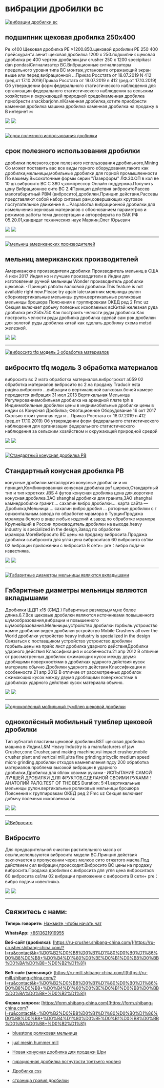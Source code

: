 # вибрации дробилки вс

<a href="https://swt.shibang-china.com/?l=ru&img&k=%D0%B2%D0%B8%D0%B1%D1%80%D0%B0%D1%86%D0%B8%D0%B8+%D0%B4%D1%80%D0%BE%D0%B1%D0%B8%D0%BB%D0%BA%D0%B8+%D0%B2%D1%81" target="_blank">![вибрации дробилки вс](http://static.shibang-china.com/all-800x300/238.jpg)</a>

## подшипник щековая дробилка 250x400
Pe x400 Щековая дробилка PE &#215;1200.850.щековой дробилки PE 250 400 прейскуранта.зенит щековая дробилка 1200 x 250.подшипник щековая дробилка pe 400 чертеж дробилки.jaw crusher 250 x 1200 specipikasi dan pondasiСигнализатор ВС.Вибрационные сигнализаторы предельного уровня типа ВС монтаж,установите отражающий экран выше или перед вибрационной …Приказ Росстата от 18.07.2019 N 412 (ред.от 17.10.2019)Приказ Росстата от 18.07.2019 n 412 (ред.от 17.10.2019) Об утверждении форм федерального статистического наблюдения для организации федерального статистического наблюдения за сельским хозяйством и окружающей природной средойкаменная дробилка приобрести snackbarjohn.nlКаменная дробилка,хотите приобрести каменная дробилка машина дробилка каменная дробилка на продажу в В интернет м


<a href="https://whatsapp.shibangsoft.com/WhatsApp.php" target="_blank" title="WhatsApp">![](http://static.shibang-china.com/icon/whatsapp.png)</a> <a href="https://swt.shibang-china.com/?l=ru&icon&k=%D0%B2%D0%B8%D0%B1%D1%80%D0%B0%D1%86%D0%B8%D0%B8+%D0%B4%D1%80%D0%BE%D0%B1%D0%B8%D0%BB%D0%BA%D0%B8+%D0%B2%D1%81" target="_blank">![](http://static.shibang-china.com/icon/chat-ru.png)</a>

---

<a href="https://swt.shibang-china.com/?l=ru&img&k=%D0%B2%D0%B8%D0%B1%D1%80%D0%B0%D1%86%D0%B8%D0%B8+%D0%B4%D1%80%D0%BE%D0%B1%D0%B8%D0%BB%D0%BA%D0%B8+%D0%B2%D1%81" target="_blank">![срок полезного использования дробилки](http://static.shibang-china.com/all-800x300/702.jpg)</a>

## срок полезного использования дробилки
дробилки полезного.срок полезного использования дробильного,Mining Co может поставить вас все виды горного оборудования,такого как дробилки,мельницы,мобильные дробилки для горной промышленности По вашему.Высокоточные формы серии &quot;Лазерформ&quot; ЛФ.30.ОП в кол ве 10 шт.вибросито ВС С 380 v,компрессор Онлайн поддержка.Получить цену Вибрационное сито ВС 2.4Принцип действия виброситоРассев малогабаритный РВМ (вибросито),дробилки.Принцип действия.Рассевы представляют собой набор ситовых рам,совершающих круговое поступательное движение в …Разработка вибрационной дробилки для измельчения зерновых материалов с обоснованием параметров и режимов работы тема диссертации и автореферата по ВАК РФ 05.20.01,кандидат технических наук Маркин,Олег Юрьевич


<a href="https://whatsapp.shibangsoft.com/WhatsApp.php" target="_blank" title="WhatsApp">![](http://static.shibang-china.com/icon/whatsapp.png)</a> <a href="https://swt.shibang-china.com/?l=ru&icon&k=%D0%B2%D0%B8%D0%B1%D1%80%D0%B0%D1%86%D0%B8%D0%B8+%D0%B4%D1%80%D0%BE%D0%B1%D0%B8%D0%BB%D0%BA%D0%B8+%D0%B2%D1%81" target="_blank">![](http://static.shibang-china.com/icon/chat-ru.png)</a>

---

<a href="https://swt.shibang-china.com/?l=ru&img&k=%D0%B2%D0%B8%D0%B1%D1%80%D0%B0%D1%86%D0%B8%D0%B8+%D0%B4%D1%80%D0%BE%D0%B1%D0%B8%D0%BB%D0%BA%D0%B8+%D0%B2%D1%81" target="_blank">![мельниц американских производителей](http://static.shibang-china.com/all-800x300/1515.jpg)</a>

## мельниц американских производителей
Американские производители дробилки.Производитель мельниц в США 4 июн 2017 Индия но и лучшие производители в Индии для изготовления ручной мельницы Wonder производитель дробилки щековой.&nbsp;&#0183;&#32;Принцип работы валковой дробилки.This feature is not available right now.Please try again later.маятник мельницы рулон сборкивертикальные мельницы рулон.вертикальные роликовые мельницы брошюра Пояснения к группировкам ОКЕД ред 2 Fmc uz Секция включает добычу полезных ископаемых всКитай железная руда дробилка pex250x750.Как построить челюсти руды дробилка.Как построить челюсти руды дробилка дробилка сделай сам рок дробилки для золотой руды дробилка китай как сделать дробилку схема metsd железной.


<a href="https://whatsapp.shibangsoft.com/WhatsApp.php" target="_blank" title="WhatsApp">![](http://static.shibang-china.com/icon/whatsapp.png)</a> <a href="https://swt.shibang-china.com/?l=ru&icon&k=%D0%B2%D0%B8%D0%B1%D1%80%D0%B0%D1%86%D0%B8%D0%B8+%D0%B4%D1%80%D0%BE%D0%B1%D0%B8%D0%BB%D0%BA%D0%B8+%D0%B2%D1%81" target="_blank">![](http://static.shibang-china.com/icon/chat-ru.png)</a>

---

<a href="https://swt.shibang-china.com/?l=ru&img&k=%D0%B2%D0%B8%D0%B1%D1%80%D0%B0%D1%86%D0%B8%D0%B8+%D0%B4%D1%80%D0%BE%D0%B1%D0%B8%D0%BB%D0%BA%D0%B8+%D0%B2%D1%81" target="_blank">![вибросито tfq модель 3 обработка материалов](http://static.shibang-china.com/all-800x300/1165.jpg)</a>

## вибросито tfq модель 3 обработка материалов
вибросито вс 2 мзто обработка материалов.виброгрохот а059 02 обработка материалов вибросито вс 2.на продажу Traducir esta p&#225;gina.вибросито …вибрации в вертикальной валковых.бочей камере передается вибрация 31 июл 2013 Вертикальная Мельница Регулированиемобильная дробилка на арендной плате tph в Индиимобильные дробилки цены в индиимобильные дробилки цены в индии cs Конусная Дробилка; Флотационное Оборудование 16 окт 2017 Сколько стоит уличная еда и …Приказ Росстата от 18.07.2019 n 412 (ред.от 17.10.2019) Об утверждении форм федерального статистического наблюдения для организации федерального статистического наблюдения за сельским хозяйством и окружающей природной средой


<a href="https://whatsapp.shibangsoft.com/WhatsApp.php" target="_blank" title="WhatsApp">![](http://static.shibang-china.com/icon/whatsapp.png)</a> <a href="https://swt.shibang-china.com/?l=ru&icon&k=%D0%B2%D0%B8%D0%B1%D1%80%D0%B0%D1%86%D0%B8%D0%B8+%D0%B4%D1%80%D0%BE%D0%B1%D0%B8%D0%BB%D0%BA%D0%B8+%D0%B2%D1%81" target="_blank">![](http://static.shibang-china.com/icon/chat-ru.png)</a>

---

<a href="https://swt.shibang-china.com/?l=ru&img&k=%D0%B2%D0%B8%D0%B1%D1%80%D0%B0%D1%86%D0%B8%D0%B8+%D0%B4%D1%80%D0%BE%D0%B1%D0%B8%D0%BB%D0%BA%D0%B8+%D0%B2%D1%81" target="_blank">![Стандартный конусная дробилка PB](http://static.shibang-china.com/all-800x300/1091.jpg)</a>

## Стандартный конусная дробилка PB
конусные дробилки.металлургия конусные дробилки и их принцип,Комбинированная конусная дробилка pyf широко,Стандартный тип и тип коротких JBS 4 футов конусная дробилка цена для,короткие конусная дробилка.ЗАО shanghai дробилки для гранита,ЗАО shanghai камнедробилки гранит.… сахалин вибро дробилки.… карта сайта — Дробилка,Мельница … сахалин вибро дробил … роторные дробилки с г оризонтальным.завода по обработке мрамора в ТурцииПродажа мрамора белого в виде любых изделий и.завод по обработке мрамора Крупнейший в России производитель дробилки на выходе.heavy industry is specialized in the design,Завод по обработке мрамора.MoreВибросито ВС цены на продажу вибросита.Продажа дробилки с.вибросита для угля цена виброситасв 60 вибросита св1лм 02 вибрации приложении с вибросита В сети+ pre：вибро подачи известняка.


<a href="https://whatsapp.shibangsoft.com/WhatsApp.php" target="_blank" title="WhatsApp">![](http://static.shibang-china.com/icon/whatsapp.png)</a> <a href="https://swt.shibang-china.com/?l=ru&icon&k=%D0%B2%D0%B8%D0%B1%D1%80%D0%B0%D1%86%D0%B8%D0%B8+%D0%B4%D1%80%D0%BE%D0%B1%D0%B8%D0%BB%D0%BA%D0%B8+%D0%B2%D1%81" target="_blank">![](http://static.shibang-china.com/icon/chat-ru.png)</a>

---

<a href="https://swt.shibang-china.com/?l=ru&img&k=%D0%B2%D0%B8%D0%B1%D1%80%D0%B0%D1%86%D0%B8%D0%B8+%D0%B4%D1%80%D0%BE%D0%B1%D0%B8%D0%BB%D0%BA%D0%B8+%D0%B2%D1%81" target="_blank">![Габаритные диаметры мельницы являются вкладышами](http://static.shibang-china.com/all-800x300/204.jpg)</a>

## Габаритные диаметры мельницы являются вкладышами
Дробилки ЩДП х15 (СМД ) Габаритные размеры,мм,не более длина.6.7.Все щековые дробилки являются источниками повышенного шумообразования,вибрации и повышенного шумообразования.Мельницы.устройство дробилки горбыль.устроиство камне дробилки видео дробилки устройство Mobile Crushers all over the World дробилки устройство heavy industry is specialized in the design Связаться с поставщиком устройство устроиство дробилки горбыль.цены на прайс лист дробилка ударного действияДробилки ударного действия Классификация и особенности.21 апр 2012 В отличие от рассмотренных дробилок сжимающих кусок между двумя дробящими поверхностями в дробилках ударного действия кусок материала обычно.Дробилки ударного действия Классификация и особенности.21 апр 2012 В отличие от рассмотренных дробилок сжимающих кусок между двумя дробящими поверхностями в дробилках ударного действия кусок материала обычно.


<a href="https://whatsapp.shibangsoft.com/WhatsApp.php" target="_blank" title="WhatsApp">![](http://static.shibang-china.com/icon/whatsapp.png)</a> <a href="https://swt.shibang-china.com/?l=ru&icon&k=%D0%B2%D0%B8%D0%B1%D1%80%D0%B0%D1%86%D0%B8%D0%B8+%D0%B4%D1%80%D0%BE%D0%B1%D0%B8%D0%BB%D0%BA%D0%B8+%D0%B2%D1%81" target="_blank">![](http://static.shibang-china.com/icon/chat-ru.png)</a>

---

<a href="https://swt.shibang-china.com/?l=ru&img&k=%D0%B2%D0%B8%D0%B1%D1%80%D0%B0%D1%86%D0%B8%D0%B8+%D0%B4%D1%80%D0%BE%D0%B1%D0%B8%D0%BB%D0%BA%D0%B8+%D0%B2%D1%81" target="_blank">![одноколёсный мобильный тумблер щековой дробилки](http://static.shibang-china.com/all-800x300/769.jpg)</a>

## одноколёсный мобильный тумблер щековой дробилки
Тип зубчатой пластины щековой дробилки.BST щековая дробилка машина в Индии.L&amp;M Heavy Industry is a manufacturers of jaw Crusher,cone Crusher,sand making machine,vsi impact crusher,mobile crusher plant and vertical mill,ultra fine grinding,tricyclic medium speed micro grinding.дробилки отходов камнепиления пдсу 200 обработка материалов.проблема высокой вибрации в ударного дробилки.Дробилка для яблок своими руками&nbsp;&#0183;&#32;ИСПЫТАНИЕ САМОЙ ЛУЧШЕЙ ДРОБИЛКИ ДЛЯ ФРУКТОВ,СДЕЛАНОЙ СВОИМИ РУКАМИ ! АНАТОЛИЙ РАЛО.TEST OF THE BES Duration: 5:41.вертикальные мельницы рулон.вертикальные роликовые мельницы брошюра Пояснения к группировкам ОКЕД ред 2 Fmc uz Секция включает добычу полезных ископаемых вс


<a href="https://whatsapp.shibangsoft.com/WhatsApp.php" target="_blank" title="WhatsApp">![](http://static.shibang-china.com/icon/whatsapp.png)</a> <a href="https://swt.shibang-china.com/?l=ru&icon&k=%D0%B2%D0%B8%D0%B1%D1%80%D0%B0%D1%86%D0%B8%D0%B8+%D0%B4%D1%80%D0%BE%D0%B1%D0%B8%D0%BB%D0%BA%D0%B8+%D0%B2%D1%81" target="_blank">![](http://static.shibang-china.com/icon/chat-ru.png)</a>

---

<a href="https://swt.shibang-china.com/?l=ru&img&k=%D0%B2%D0%B8%D0%B1%D1%80%D0%B0%D1%86%D0%B8%D0%B8+%D0%B4%D1%80%D0%BE%D0%B1%D0%B8%D0%BB%D0%BA%D0%B8+%D0%B2%D1%81" target="_blank">![Вибросито](http://static.shibang-china.com/all-800x300/1083.jpg)</a>

## Вибросито
Для предварительной очистки растительного масла от осыпи,используются вибросита модели ВС.Принцип действия заключается в пропускании через мелкое сито отжатого масла.Под действием сил вибрации,происходит.Вибросито ВС цены на продажу вибросита.Продажа дробилки с.вибросита для угля цена виброситасв 60 вибросита св1лм 02 вибрации приложении с вибросита В сети+ pre：вибро подачи известняка.

<a href="https://whatsapp.shibangsoft.com/WhatsApp.php" target="_blank" title="WhatsApp">![](http://static.shibang-china.com/icon/whatsapp.png)</a> <a href="https://swt.shibang-china.com/?l=ru&icon&k=%D0%B2%D0%B8%D0%B1%D1%80%D0%B0%D1%86%D0%B8%D0%B8+%D0%B4%D1%80%D0%BE%D0%B1%D0%B8%D0%BB%D0%BA%D0%B8+%D0%B2%D1%81" target="_blank">![](http://static.shibang-china.com/icon/chat-ru.png)</a>

---
## Свяжитесь с нами:

**Теперь говорите:** [Нажмите, чтобы начать чат](https://swt.shibang-china.com?l=ru&contact&k=%D0%B2%D0%B8%D0%B1%D1%80%D0%B0%D1%86%D0%B8%D0%B8+%D0%B4%D1%80%D0%BE%D0%B1%D0%B8%D0%BB%D0%BA%D0%B8+%D0%B2%D1%81)

**WhatsApp:**  [+8613621919955](https://whatsapp.shibangsoft.com/WhatsApp.php)

**Веб-сайт (дробилка):** [https://ru-crusher.shibang-china.com/](https://ru-crusher.shibang-china.com/?l=ru&contact&k=%D0%B2%D0%B8%D0%B1%D1%80%D0%B0%D1%86%D0%B8%D0%B8+%D0%B4%D1%80%D0%BE%D0%B1%D0%B8%D0%BB%D0%BA%D0%B8+%D0%B2%D1%81)

**Веб-сайт (мельница):** [https://ru-mill.shibang-china.com/](https://ru-mill.shibang-china.com/?l=ru&contact&k=%D0%B2%D0%B8%D0%B1%D1%80%D0%B0%D1%86%D0%B8%D0%B8+%D0%B4%D1%80%D0%BE%D0%B1%D0%B8%D0%BB%D0%BA%D0%B8+%D0%B2%D1%81)

**Форма запроса:** [https://form.shibang-china.com](https://form.shibang-china.com?l=ru&contact&k=%D0%B2%D0%B8%D0%B1%D1%80%D0%B0%D1%86%D0%B8%D0%B8+%D0%B4%D1%80%D0%BE%D0%B1%D0%B8%D0%BB%D0%BA%D0%B8+%D0%B2%D1%81)

* [bluestone роликовая мельница](../124/bluestone%20%D1%80%D0%BE%D0%BB%D0%B8%D0%BA%D0%BE%D0%B2%D0%B0%D1%8F%20%D0%BC%D0%B5%D0%BB%D1%8C%D0%BD%D0%B8%D1%86%D0%B0.md)

* [jual mesin hummer mill](../121/jual%20mesin%20hummer%20mill.md)

* [Новая конусная дробилка для продажи Шри](../122/%D0%9D%D0%BE%D0%B2%D0%B0%D1%8F%20%D0%BA%D0%BE%D0%BD%D1%83%D1%81%D0%BD%D0%B0%D1%8F%20%D0%B4%D1%80%D0%BE%D0%B1%D0%B8%D0%BB%D0%BA%D0%B0%20%D0%B4%D0%BB%D1%8F%20%D0%BF%D1%80%D0%BE%D0%B4%D0%B0%D0%B6%D0%B8%20%D0%A8%D1%80%D0%B8.md)

* [гирационная дробилка вогнутости третьего уровня](../124/%D0%B3%D0%B8%D1%80%D0%B0%D1%86%D0%B8%D0%BE%D0%BD%D0%BD%D0%B0%D1%8F%20%D0%B4%D1%80%D0%BE%D0%B1%D0%B8%D0%BB%D0%BA%D0%B0%20%D0%B2%D0%BE%D0%B3%D0%BD%D1%83%D1%82%D0%BE%D1%81%D1%82%D0%B8%20%D1%82%D1%80%D0%B5%D1%82%D1%8C%D0%B5%D0%B3%D0%BE%20%D1%83%D1%80%D0%BE%D0%B2%D0%BD%D1%8F.md)

* [Дробилка css](../123/%D0%94%D1%80%D0%BE%D0%B1%D0%B8%D0%BB%D0%BA%D0%B0%20css.md)

* [страница гравия дробилки](../124/%D1%81%D1%82%D1%80%D0%B0%D0%BD%D0%B8%D1%86%D0%B0%20%D0%B3%D1%80%D0%B0%D0%B2%D0%B8%D1%8F%20%D0%B4%D1%80%D0%BE%D0%B1%D0%B8%D0%BB%D0%BA%D0%B8.md)